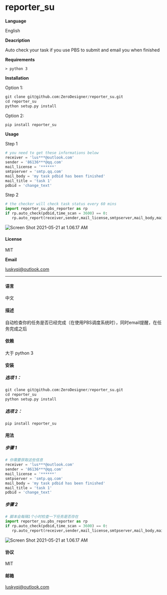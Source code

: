 # reporter_su
**Language**

English

**Deacription**

Auto check your task if you use PBS to submit and email you when finished

**Requirements**

`> python 3`

**Installation**

Option 1:

```python
git clone git@github.com:ZeroDesigner/reporter_su.git
cd reporter_su
python setup.py install
```

Option 2:

```python
pip install reporter_su
```

**Usage**

Step 1

```python
# you need to get these informations below
receiver = 'lus***@outlook.com'
sender = '86136***@qq.com'
mail_license = '******'
smtpserver = 'smtp.qq.com'
mail_body = 'my task pdbid has been finished'
mail_title = 'task 1'
pdbid = 'change_text'
```

Step 2

```python
# the checker will check task status every 60 mins
import reporter_su.pbs_reporter as rp
if rp.auto_check(pdbid,time_scan = 3600) == 0:
   rp.auto_report(receiver,sender,mail_license,smtpserver,mail_body,mail_title)
```

![Screen Shot 2021-05-21 at 1.06.17 AM](https://gitee.com/zerodesigner/markdown-png/raw/master/uPic/Screen%20Shot%202021-05-21%20at%201.06.17%20AM.png)

#### **License**

MIT

**Email**

luskyqi@outlook.com



-------------



#### **语言**

中文

#### **描述**

自动检查你的任务是否已经完成（在使用PBS调度系统时），同时email提醒，在任务完成之后

#### 依赖

大于 python 3

#### 安装

##### 选项 1：

```python
git clone git@github.com:ZeroDesigner/reporter_su.git
cd reporter_su
python setup.py install
```

##### 选项 2：

```python
pip install reporter_su
```

#### 用法

##### 步骤 1

```python
# 你需要获取这些信息
receiver = 'lus***@outlook.com'
sender = '86136***@qq.com'
mail_license = '******'
smtpserver = 'smtp.qq.com'
mail_body = 'my task pdbid has been finished'
mail_title = 'task 1'
pdbid = 'change_text'
```

##### 步骤 2

```python
# 脚本会每隔1个小时检查一下任务是否存在
import reporter_su.pbs_reporter as rp
if rp.auto_check(pdbid,time_scan = 3600) == 0:
   rp.auto_report(receiver,sender,mail_license,smtpserver,mail_body,mail_title)
```

![Screen Shot 2021-05-21 at 1.06.17 AM](https://gitee.com/zerodesigner/markdown-png/raw/master/uPic/Screen%20Shot%202021-05-21%20at%201.06.17%20AM-1530425.png)

####  协议

MIT

#### 邮箱

luskyqi@outlook.com

